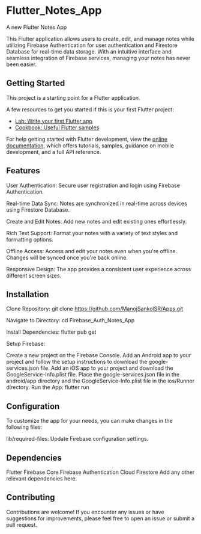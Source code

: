 # Flutter_Notes_App

A new Flutter Notes App

This Flutter application allows users to create, edit, and manage notes while utilizing Firebase Authentication for user authentication and Firestore Database for real-time data storage. With an intuitive interface and seamless integration of Firebase services, managing your notes has never been easier.




## Getting Started

This project is a starting point for a Flutter application.

A few resources to get you started if this is your first Flutter project:

- [Lab: Write your first Flutter app](https://docs.flutter.dev/get-started/codelab)
- [Cookbook: Useful Flutter samples](https://docs.flutter.dev/cookbook)

For help getting started with Flutter development, view the
[online documentation](https://docs.flutter.dev/), which offers tutorials,
samples, guidance on mobile development, and a full API reference.


## Features
User Authentication: Secure user registration and login using Firebase Authentication.

Real-time Data Sync: Notes are synchronized in real-time across devices using Firestore Database.

Create and Edit Notes: Add new notes and edit existing ones effortlessly.

Rich Text Support: Format your notes with a variety of text styles and formatting options.

Offline Access: Access and edit your notes even when you're offline. Changes will be synced once you're back online.

Responsive Design: The app provides a consistent user experience across different screen sizes.

## Installation
Clone Repository: git clone https://github.com/ManojSankolSR/Apps.git

Navigate to Directory: cd Firebase_Auth_Notes_App

Install Dependencies: flutter pub get

Setup Firebase:

Create a new project on the Firebase Console.
Add an Android app to your project and follow the setup instructions to download the google-services.json file.
Add an iOS app to your project and download the GoogleService-Info.plist file.
Place the google-services.json file in the android/app directory and the GoogleService-Info.plist file in the ios/Runner directory.
Run the App: flutter run

## Configuration
To customize the app for your needs, you can make changes in the following files:

lib/required-files: Update Firebase configuration settings.

## Dependencies
Flutter
Firebase Core
Firebase Authentication
Cloud Firestore
Add any other relevant dependencies here.


## Contributing
Contributions are welcome! If you encounter any issues or have suggestions for improvements, please feel free to open an issue or submit a pull request.

